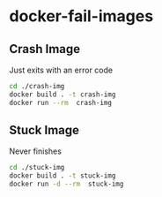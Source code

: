 # docker-fail-images

## Crash Image

Just exits with an error code

```sh
cd ./crash-img
docker build . -t crash-img
docker run --rm  crash-img
```

## Stuck Image

Never finishes

```sh
cd ./stuck-img
docker build . -t stuck-img
docker run -d --rm  stuck-img
```
